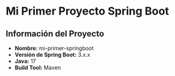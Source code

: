 
# Mi Primer Proyecto Spring Boot

## Información del Proyecto

- **Nombre:** mi-primer-springboot
- **Versión de Spring Boot:** 3.x.x
- **Java:** 17
- **Build Tool:** Maven
